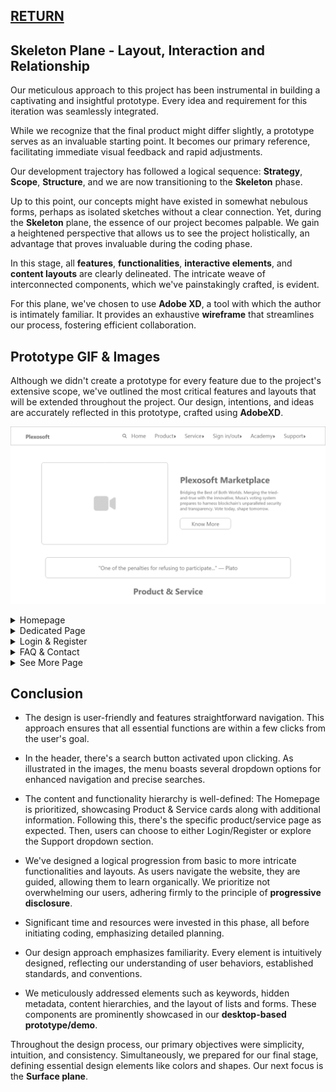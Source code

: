 ## [RETURN](https://github.com/plexoio/py/blob/main/documentation/design/user-centric/overview.md)

## Skeleton Plane - Layout, Interaction and Relationship

Our meticulous approach to this project has been instrumental in building a captivating and insightful prototype. Every idea and requirement for this iteration was seamlessly integrated.

While we recognize that the final product might differ slightly, a prototype serves as an invaluable starting point. It becomes our primary reference, facilitating immediate visual feedback and rapid adjustments.

Our development trajectory has followed a logical sequence: **Strategy**, **Scope**, **Structure**, and we are now transitioning to the **Skeleton** phase.

Up to this point, our concepts might have existed in somewhat nebulous forms, perhaps as isolated sketches without a clear connection. Yet, during the **Skeleton** plane, the essence of our project becomes palpable. We gain a heightened perspective that allows us to see the project holistically, an advantage that proves invaluable during the coding phase.

In this stage, all **features**, **functionalities**, **interactive elements**, and **content layouts** are clearly delineated. The intricate weave of interconnected components, which we've painstakingly crafted, is evident.

For this plane, we've chosen to use **Adobe XD**, a tool with which the author is intimately familiar. It provides an exhaustive **wireframe** that streamlines our process, fostering efficient collaboration.

## Prototype GIF & Images

Although we didn't create a prototype for every feature due to the project's extensive scope, we've outlined the most critical features and layouts that will be extended throughout the project. Our design, intentions, and ideas are accurately reflected in this prototype, crafted using **AdobeXD**.

![Skeleton Gif Image](../../../assets/img/skeleton.gif)

<details>
<summary>Homepage</summary>

![Homepage 1](../../../assets/img/skeleton-1.png)
![Homepage 2](../../../assets/img/skeleton-2.png)
![Homepage 3](../../../assets/img/skeleton-3.png)
![Homepage 4](../../../assets/img/skeleton-4.png)
![Homepage 5](../../../assets/img/skeleton-5.png)

</details>

<details>
<summary>Dedicated Page</summary>

![Dedicated Page 1](../../../assets/img/skeleton-6.png)
![Dedicated Page 2](../../../assets/img/skeleton-7.png)

</details>

<details>
<summary>Login & Register</summary>

![Login & Register 1](../../../assets/img/skeleton-8.png)
![Login & Register 2](../../../assets/img/skeleton-9.png)
![Login & Register 3](../../../assets/img/skeleton-10.png)

</details>

<details>
<summary>FAQ & Contact</summary>

![FAQ & Contact 1](../../../assets/img/skeleton-11.png)
![FAQ & Contact 2](../../../assets/img/skeleton-12.png)

</details>

<details>
<summary>See More Page</summary>

![FAQ & Contact 1](../../../assets/img/skeleton-13.png)

</details>

## Conclusion
- The design is user-friendly and features straightforward navigation. This approach ensures that all essential functions are within a few clicks from the user's goal.

- In the header, there's a search button activated upon clicking. As illustrated in the images, the menu boasts several dropdown options for enhanced navigation and precise searches.

- The content and functionality hierarchy is well-defined: The Homepage is prioritized, showcasing Product & Service cards along with additional information. Following this, there's the specific product/service page as expected. Then, users can choose to either Login/Register or explore the Support dropdown section.

- We've designed a logical progression from basic to more intricate functionalities and layouts. As users navigate the website, they are guided, allowing them to learn organically. We prioritize not overwhelming our users, adhering firmly to the principle of **progressive disclosure**.

- Significant time and resources were invested in this phase, all before initiating coding, emphasizing detailed planning.

- Our design approach emphasizes familiarity. Every element is intuitively designed, reflecting our understanding of user behaviors, established standards, and conventions.

- We meticulously addressed elements such as keywords, hidden metadata, content hierarchies, and the layout of lists and forms. These components are prominently showcased in our **desktop-based prototype/demo**.

Throughout the design process, our primary objectives were simplicity, intuition, and consistency. Simultaneously, we prepared for our final stage, defining essential design elements like colors and shapes. Our next focus is the **Surface plane**.
